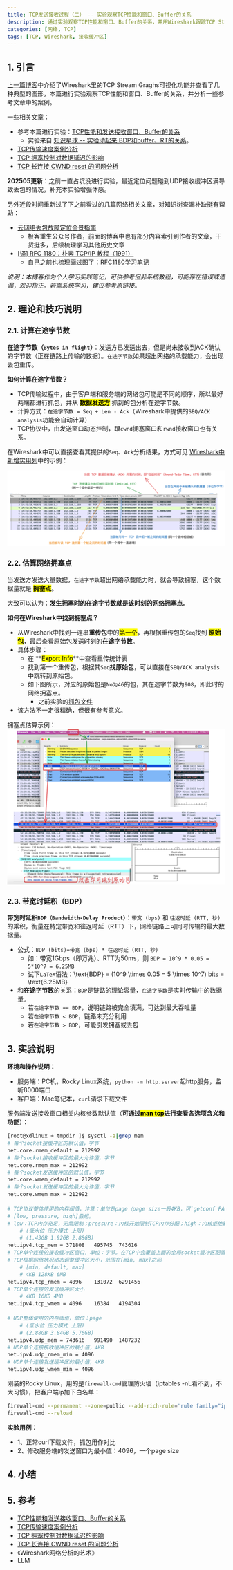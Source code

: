 ```yaml
---
title: TCP发送接收过程（二） -- 实验观察TCP性能和窗口、Buffer的关系
description: 通过实验观察TCP性能和窗口、Buffer的关系，并用Wireshark跟踪TCP Stream Graphs。
categories: [网络, TCP]
tags: [TCP, Wireshark, 接收缓冲区]
---
```



## 1. 引言

[上一篇博客](https://xiaodongq.github.io/2024/06/30/tcp-wireshark-tcp-graphs/)中介绍了Wireshark里的TCP Stream Graghs可视化功能并查看了几种典型的图形，本篇进行实验观察TCP性能和窗口、Buffer的关系，并分析一些参考文章中的案例。

一些相关文章：

* 参考本篇进行实验：[TCP性能和发送接收窗口、Buffer的关系](https://plantegg.github.io/2019/09/28/%E5%B0%B1%E6%98%AF%E8%A6%81%E4%BD%A0%E6%87%82TCP--%E6%80%A7%E8%83%BD%E5%92%8C%E5%8F%91%E9%80%81%E6%8E%A5%E6%94%B6Buffer%E7%9A%84%E5%85%B3%E7%B3%BB/)
    * 实验来自 [知识星球 -- 实验动起来 BDP和buffer、RT的关系](https://wx.zsxq.com/group/15552551584552/topic/181428425525182)。
* [TCP传输速度案例分析](https://plantegg.github.io/2021/01/15/TCP%E4%BC%A0%E8%BE%93%E9%80%9F%E5%BA%A6%E6%A1%88%E4%BE%8B%E5%88%86%E6%9E%90/)
* [TCP 拥塞控制对数据延迟的影响](https://www.kawabangga.com/posts/5181)
* [TCP 长连接 CWND reset 的问题分析](https://www.kawabangga.com/posts/5217)

**202505更新**：之前一直占坑没进行实验，最近定位问题碰到UDP接收缓冲区满导致丢包的情况，补充本实验增强体感。

另外近段时间重新过了下之前看过的几篇网络相关文章，对知识树查漏补缺挺有帮助：

* [云网络丢包故障定位全景指南](https://www.modb.pro/db/199920)
    * 极客重生公众号作者，前面的博客中也有部分内容索引到作者的文章，干货挺多，后续梳理学习其他历史文章
* [[译] RFC 1180：朴素 TCP/IP 教程（1991）](https://arthurchiao.art/blog/rfc1180-a-tcp-ip-tutorial-zh/)
    * 自己之前也梳理画过图了：[RFC1180学习笔记](https://xiaodongq.github.io/2023/05/10/rfc1180-tcpip-tutorial/)

*说明：本博客作为个人学习实践笔记，可供参考但非系统教程，可能存在错误或遗漏，欢迎指正。若需系统学习，建议参考原链接。*

## 2. 理论和技巧说明

### 2.1. 计算在途字节数

**在途字节数（`Bytes in flight`）**：发送方已发送出去，但是尚未接收到ACK确认的字节数（正在链路上传输的数据）。`在途字节数`如果超出网络的承载能力，会出现丢包重传。

**如何计算在途字节数？**
* TCP传输过程中，由于客户端和服务端的网络包可能是不同的顺序，所以最好两端都进行抓包，并从 **<mark>数据发送方</mark>** 抓到的包分析在途字节数。
* 计算方式：`在途字节数 = Seq + Len - Ack`（Wireshark中提供的`SEQ/ACK analysis`功能会自动计算）
* TCP协议中，由发送窗口动态控制，跟`cwnd`拥塞窗口和`rwnd`接收窗口也有关系。

在Wireshark中可以直接查看其提供的`Seq`、`Ack`分析结果，方式可见 [Wireshark中新增实用列](https://xiaodongq.github.io/2025/04/14/handy-tools/#13-%E6%96%B0%E5%A2%9E%E5%AE%9E%E7%94%A8%E5%88%97apply-as-column)中的示例：

![tcp-useful-column](/images/2025-04-15-tcp-useful-column.png)

### 2.2. 估算网络拥塞点

当发送方发送大量数据，`在途字节数`超出网络承载能力时，就会导致拥塞，这个数据量就是 **<mark>拥塞点</mark>**。

大致可以认为：**发生拥塞时的在途字节数就是该时刻的网络拥塞点。**

**如何在Wireshark中找到拥塞点？**

* 从Wireshark中找到一连串**重传包**中的<mark>第一个</mark>，再根据重传包的`Seq`找到 **<mark>原始包</mark>**，最后查看原始包发送时刻的**在途字节数**。
* 具体步骤：
    * 在 **<mark>Export Info</mark>**中查看重传统计表
    * 找到第一个重传包，根据其`Seq`**找原始包**，可以直接在`SEQ/ACK analysis`中跳转到原始包。
    * 如下图所示，对应的原始包是`No为46`的包，其在途字节数为`908`，即此时的网络拥塞点。
        * 之前实验的[抓包文件](/images/srcfiles/scp-overmss-smss1460-dmss100.pcapng) 
* 该方法不一定很精确，但很有参考意义。

拥塞点估算示例：  
![wireshark-find-retran-seq](/images/wireshark-find-retran-seq.png)

### 2.3. 带宽时延积（BDP）

**带宽时延积`BDP（Bandwidth-Delay Product）`**：`带宽 (bps)` 和 `往返时延 (RTT, 秒)`的乘积，衡量在特定带宽和往返时延（RTT）下，网络链路上可同时传输的最大数据量。

* 公式：`BDP (bits)=带宽 (bps) * 往返时延 (RTT, 秒)`
    * 如：带宽1Gbps（即万兆）、RTT为50ms，则 `BDP = 10^9 * 0.05 = 5*10^7 = 6.25MB`
    * 试下`LaTeX`语法：\text{BDP} = \(10^9 \times 0.05 = 5 \times 10^7\) bits = \text{6.25MB}
* 和**在途字节数**的关系：`BDP`是链路的理论容量，`在途字节数`是实时传输中的数据量。
    * 若`在途字节数 == BDP`，说明链路被完全填满，可达到最大吞吐量
    * 若`在途字节数 < BDP`，链路未充分利用
    * 若`在途字节数 > BDP`，可能引发拥塞或丢包

## 3. 实验说明

**环境和操作说明：**

* 服务端：PC机，Rocky Linux系统，`python -m http.server`起http服务，监听8000端口
* 客户端：Mac笔记本，`curl`请求下载文件

服务端发送接收窗口相关内核参数默认值（**可通过<mark>man tcp</mark>进行查看各选项含义和功能**）：

```sh
[root@xdlinux ➜ tmpdir ]$ sysctl -a|grep mem
# 每个socket接缓冲区的默认值，字节
net.core.rmem_default = 212992
# 每个socket接收缓冲区的最大允许值，字节
net.core.rmem_max = 212992
# 每个socket发送缓冲区的默认值，字节
net.core.wmem_default = 212992
# 每个socket发送缓冲区的最大允许值，字节
net.core.wmem_max = 212992

# TCP协议整体使用的内存阈值，注意：单位是page（page size一般4KB，可`getconf PAGESIZE`查看）
# [low, pressure, high]数组。
# low：TCP内存充足，无需限制；pressure：内核开始限制TCP内存分配；high：内核拒绝新连接
    # (低水位 压力模式 上限)
    # (1.43GB 1.92GB 2.88GB)
net.ipv4.tcp_mem = 371808	495745	743616
# TCP单个连接的接收缓冲区窗口，单位：字节。在TCP中会覆盖上面的全局socket缓冲区配置
# TCP根据网络状况动态调整缓冲区大小，范围在[min, max]之间
    # [min, default, max]
    # 4KB 128KB 6MB
net.ipv4.tcp_rmem = 4096	131072	6291456
# TCP单个连接的发送缓冲区大小
    # 4KB 16KB 4MB
net.ipv4.tcp_wmem = 4096	16384	4194304

# UDP整体使用的内存阈值，单位：page
    # (低水位 压力模式 上限)
    # (2.88GB 3.84GB 5.76GB)
net.ipv4.udp_mem = 743616	991490	1487232
# UDP单个连接接收缓冲区的最小值，4KB
net.ipv4.udp_rmem_min = 4096
# UDP单个连接发送缓冲区的最小值，4KB
net.ipv4.udp_wmem_min = 4096
```

刚装的Rocky Linux，用的是`firewall-cmd`管理防火墙（iptables -nL看不到，不大习惯），把客户端ip加下白名单：

```sh
firewall-cmd --permanent --zone=public --add-rich-rule='rule family="ipv4" source address="192.168.1.0/24" accept'
firewall-cmd --reload
```

**实验用例：**

* 1、正常curl下载文件，抓包用作对比
* 2、修改服务端的发送窗口为最小值：4096，一个page size



## 4. 小结

## 5. 参考

* [TCP性能和发送接收窗口、Buffer的关系](https://plantegg.github.io/2019/09/28/%E5%B0%B1%E6%98%AF%E8%A6%81%E4%BD%A0%E6%87%82TCP--%E6%80%A7%E8%83%BD%E5%92%8C%E5%8F%91%E9%80%81%E6%8E%A5%E6%94%B6Buffer%E7%9A%84%E5%85%B3%E7%B3%BB/)
* [TCP传输速度案例分析](https://plantegg.github.io/2021/01/15/TCP%E4%BC%A0%E8%BE%93%E9%80%9F%E5%BA%A6%E6%A1%88%E4%BE%8B%E5%88%86%E6%9E%90/)
* [TCP 拥塞控制对数据延迟的影响](https://www.kawabangga.com/posts/5181)
* [TCP 长连接 CWND reset 的问题分析](https://www.kawabangga.com/posts/5217)
* 《Wireshark网络分析的艺术》
* LLM
